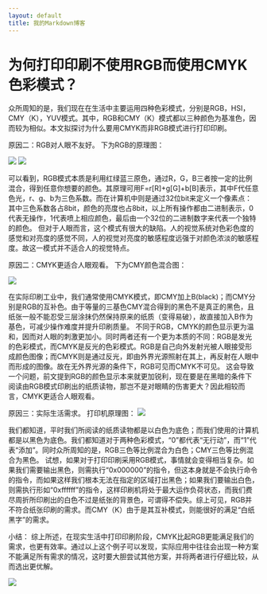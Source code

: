 ```yaml
---
layout: default
title: 我的Markdown博客
---
```


# 为何打印印刷不使用RGB而使用CMYK色彩模式？    
众所周知的是，我们现在在生活中主要运用四种色彩模式，分别是RGB，HSI，CMY（K），YUV模式。其中，RGB和CMY（K）模式都以三种颜色为基准色，因而较为相似。本文拟探讨为什么要用CMYK而非RGB模式进行打印印刷。

原因二：RGB对人眼不友好。
下为RGB的原理图：

![](https://timgsa.baidu.com/timg?image&quality=80&size=b9999_10000&sec=1537901005057&di=d9e1ad17310d38e735e33f81632a2c1d&imgtype=0&src=http%3A%2F%2F2008sfile.ic37.com%2F2008file%2Fnews%2F2008-2-4%2F0204194657_4743_13.jpg)
![](https://ss0.baidu.com/73t1bjeh1BF3odCf/it/u=3979248074,3813258257&fm=85&s=98BEE713AFF1689218E82443000090B2)

可以看到，RGB模式本质是利用红绿蓝三原色，通过R，G，B三者按一定的比例混合，得到任意你想要的颜色。其原理可用F=r[R]+g[G]+b[B]表示，其中F代任意色光，r、g、b为三色系数。而在计算机中则是通过32位bit来定义一个像素点：其中三色系数各占8bit，颜色的亮度也占8bit，以上所有操作都由二进制表示，0代表无操作，1代表喷上相应颜色，最后由一个32位的二进制数字来代表一个独特的颜色。
但对于人眼而言，这个模式有很大的缺陷。人的视觉系统对色彩色度的感觉和对亮度的感觉不同，人的视觉对亮度的敏感程度远强于对颜色浓淡的敏感程度。故这一模式并不适合人的视觉特点。

原因二：CMYK更适合人眼观看。
下为CMY颜色混合图：

![](https://timgsa.baidu.com/timg?image&quality=80&size=b9999_10000&sec=1537932818723&di=6b59a64887b45b87817a69c9fdbf8113&imgtype=0&src=http%3A%2F%2Fimgsa.baidu.com%2Fexp%2Fw%3D500%2Fsign%3Dfbe4eb03b51c8701d6b6b2e6177e9e6e%2F6c224f4a20a44623dc60f0859e22720e0df3d7ab.jpg)

在实际印刷工业中，我们通常使用CMYK模式，即CMY加上B(black)；而CMY分别是RGB的互补色。由于等量的三基色CMY混合得到的黑色不是真正的黑色，且纸张一般不能忍受三层涂抹仍然保持原来的纸质（变得易破），故直接加入B作为基色，可减少操作难度并提升印刷质量。
不同于RGB，CMYK的颜色显示更为温和，因而对人眼的刺激更加小。同时两者还有一个更为本质的不同：RGB是发光的色彩模式，而CMYK是反光的色彩模式。RGB是自己向外发射光被人眼接受形成颜色图像；而CMYK则是通过反光，即由外界光源照射在其上，再反射在人眼中而形成的图像。故在无外界光源的条件下，RGB可见而CMYK不可见。
这会导致一个问题，前文提到RGB的颜色显示本来就更加锐利，现在要是在黑暗的条件下阅读由RGB模式印刷出的纸质读物，那岂不是对眼睛的伤害更大？因此相较而言，CMYK更适合人眼观看。

原因三：实际生活需求。
打印机原理图：
![](https://ss0.bdstatic.com/70cFvHSh_Q1YnxGkpoWK1HF6hhy/it/u=4062414787,2887485783&fm=27&gp=0.jpg)

我们都知道，平时我们所阅读的纸质读物都是以白色为底色；而我们使用的计算机都是以黑色为底色。我们都知道对于两种色彩模式，“0”都代表“无行动”，而“1”代表“添加”。同时众所周知的是，RGB三色等比例混合为白色；CMY三色等比例混合为黑色。
试想，如果对于打印印刷采用RGB模式，事情就会变得相当复杂。如果我们需要输出黑色，则需执行“0x000000”的指令，但这本身就是不会执行命令的指令，而如果这样我们根本无法在指定的区域打出黑色；如果我们要输出白色，则需执行形如“0xffffff”的指令，这样印刷机将处于最大运作负荷状态，而我们费尽周折所印刷出的白色不过是纸张的背景色，可谓得不偿失。综上可见，RGB并不符合纸张印刷的需求。而CMY（K）由于是其互补模式，则能很好的满足“白纸黑字”的需求。

小结：
综上所述，在现实生活中打印印刷阶段，CMYK比起RGB更能满足我们的需求，也更有效率。通过以上这个例子可以发现，实际应用中往往会出现一种方案不能满足所有需求的情况，这时要大胆尝试其他方案，并将两者进行仔细比较，从而选出更优解。

![](https://ss2.bdstatic.com/70cFvnSh_Q1YnxGkpoWK1HF6hhy/it/u=1985730060,1059584798&fm=27&gp=0.jpg)



        


